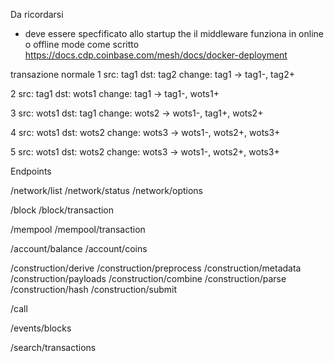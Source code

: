Da ricordarsi

- deve essere specfificato allo startup the il middleware funziona in online o offline mode come scritto
https://docs.cdp.coinbase.com/mesh/docs/docker-deployment

transazione normale
1
src: tag1
dst: tag2
change: tag1
-> tag1-, tag2+

2
src: tag1
dst: wots1
change: tag1
-> tag1-, wots1+

3
src: wots1
dst: tag1
change: wots2
-> wots1-, tag1+, wots2+

4
src: wots1
dst: wots2
change: wots3
-> wots1-, wots2+, wots3+

5
src: wots1
dst: wots2
change: wots3
-> wots1-, wots2+, wots3+

Endpoints

/network/list
/network/status
/network/options

/block
/block/transaction

/mempool
/mempool/transaction

/account/balance
/account/coins

/construction/derive
/construction/preprocess
/construction/metadata
/construction/payloads
/construction/combine
/construction/parse
/construction/hash
/construction/submit

/call

/events/blocks

/search/transactions